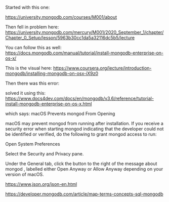 Started with this one:

https://university.mongodb.com/courses/M001/about


Then fell in problem here:
https://university.mongodb.com/mercury/M001/2020_September_1/chapter/Chapter_0_Setup/lesson/5963b30cc1da5a32116dc5b5/lecture


You can follow this as well:
https://docs.mongodb.com/manual/tutorial/install-mongodb-enterprise-on-os-x/

This is the visual here:
https://www.coursera.org/lecture/introduction-mongodb/installing-mongodb-on-osx-iX9z0

Then there was this error:


solved it using this:
https://www.docs4dev.com/docs/en/mongodb/v3.6/reference/tutorial-install-mongodb-enterprise-on-os-x.html

which says:
macOS Prevents mongod From Opening

macOS may prevent mongod from running after installation. If you receive a security error when starting mongod indicating that the developer could not be identified or verified, do the following to grant mongod access to run:

Open System Preferences

Select the Security and Privacy pane.

Under the General tab, click the button to the right of the message about mongod , labelled either Open Anyway or Allow Anyway depending on your version of macOS.


https://www.json.org/json-en.html


https://developer.mongodb.com/article/map-terms-concepts-sql-mongodb



